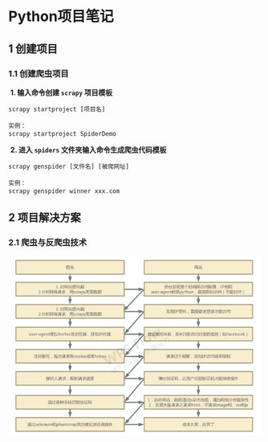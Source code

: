 # Python项目笔记

## 1 创建项目

### 1.1 创建爬虫项目

​	**1. 输入命令创建 `scrapy` 项目模板**

````
scrapy startproject [项目名]

实例：
scrapy startproject SpiderDemo
````

​	**2. 进入 `spiders` 文件夹输入命令生成爬虫代码模板**

````
scrapy genspider [文件名] [被爬网址]

实例：
scrapy genspider winner xxx.com
````

## 2 项目解决方案

### 2.1 爬虫与反爬虫技术

![image-20200210232442905](assets/image-20200210232442905.png)